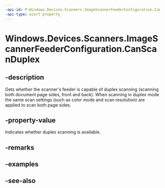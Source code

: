 ```yaml
---
-api-id: P:Windows.Devices.Scanners.ImageScannerFeederConfiguration.CanScanDuplex
-api-type: winrt property
---
```


<!-- Property syntax
public bool CanScanDuplex { get; }
-->

# Windows.Devices.Scanners.ImageScannerFeederConfiguration.CanScanDuplex

## -description
Gets whether the scanner's feeder is capable of duplex scanning (scanning both document page sides, front and back). When scanning in duplex mode the same scan settings (such as color mode and scan resolution) are applied to scan both page sides.

## -property-value
Indicates whether duplex scanning is available.

## -remarks

## -examples

## -see-also

